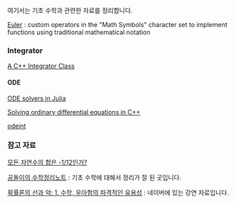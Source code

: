 여기서는 기초 수학과 관련한 자료를 정리합니다.

[Euler](https://github.com/mattt/Euler) : custom operators in the "Math Symbols" character set to implement functions using traditional mathematical notation

### Integrator

[A C++ Integrator Class](http://collaboration.cmc.ec.gc.ca/science/rpn/biblio/ddj/Website/articles/DDJ/1995/9512/9512d/9512d.htm)

#### ODE

[ODE solvers in Julia](http://www.control.lth.se/media/Staff/GabrielIngesson/JuliaOde.pdf)

[Solving ordinary differential equations in C++](https://www.codeproject.com/Articles/43607/Solving-ordinary-differential-equations-in-C)

[odeint](http://headmyshoulder.github.io/odeint-v2/)

### 참고 자료

[모든 자연수의 합은 -1/12인가?](http://m.blog.daum.net/elliotinnewyork/302)

[공돌이의 수학정리노트](https://wikidocs.net/book/563) : 기초 수학에 대해서 정리가 잘 된 곳입니다.

[확률론의 선과 악: 1. 수학, 우아함의 파격적인 유용성](http://tv.naver.com/v/1402533) : 네이버에 있는 강연 자료입니다.